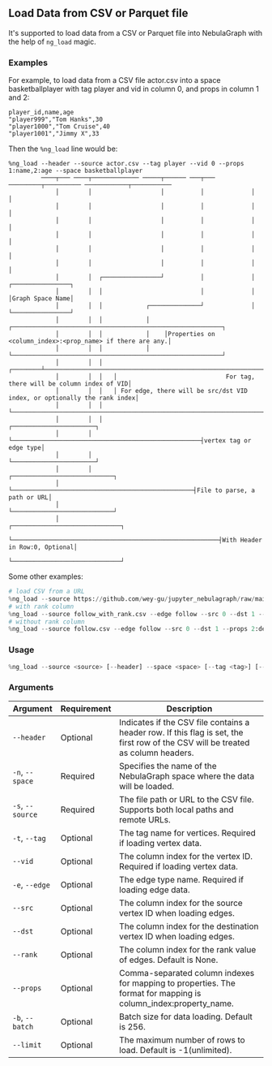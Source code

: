 ## Load Data from CSV or Parquet file

It's supported to load data from a CSV or Parquet file into NebulaGraph with the help of `ng_load` magic.

### Examples

For example, to load data from a CSV file actor.csv into a space basketballplayer with tag player and vid in column 0, and props in column 1 and 2:

```csv
player_id,name,age
"player999","Tom Hanks",30
"player1000","Tom Cruise",40
"player1001","Jimmy X",33
```

Then the `%ng_load` line would be:

```ascii
%ng_load --header --source actor.csv --tag player --vid 0 --props 1:name,2:age --space basketballplayer
         ────┬─── ────┬───────────── ─────┬────── ───┬─── ─────────┬────────── ────────────┬───────────
             │        │                   │          │             │                       │           
             │        │                   │          │             │                       │           
             │        │                   │          │             │                       │           
             │        │                   │          │             │                       │           
             │        │                   │          │             │                       │           
             │        │                   │          │             │                       │           
             │        │  ┌────────────────┘          │             │                 ┌────────────────┐
             │        │  │                           │             │                 │Graph Space Name│
             │        │  │            ┌──────────────┘             │                 └────────────────┘
             │        │  │            │    ┌──────────────────────────────────────────────────────────┐
             │        │  │            │    │Properties on <column_index>:<prop_name> if there are any.│
             │        │  │            │    └──────────────────────────────────────────────────────────┘
             │        │  │   ┌────────┴───────────────────────────────────────────────────────────────┐
             │        │  │   │                              For tag, there will be column index of VID│
             │        │  │   │ For edge, there will be src/dst VID index, or optionally the rank index│
             │        │  │   └────────────────────────────────────────────────────────────────────────┘
             │        │  │                                                    ┌───────────────────────┐
             │        │  └────────────────────────────────────────────────────┤vertex tag or edge type│
             │        │                                                       └───────────────────────┘
             │        │                                                  ┌────────────────────────────┐
             │        └──────────────────────────────────────────────────┤File to parse, a path or URL│
             │                                                           └────────────────────────────┘
             │                                                         ┌──────────────────────────────┐
             └─────────────────────────────────────────────────────────┤With Header in Row:0, Optional│
                                                                       └──────────────────────────────┘
```

Some other examples:

```python
# load CSV from a URL
%ng_load --source https://github.com/wey-gu/jupyter_nebulagraph/raw/main/examples/actor.csv --tag player --vid 0 --props 1:name,2:age --space demo_basketballplayer
# with rank column
%ng_load --source follow_with_rank.csv --edge follow --src 0 --dst 1 --props 2:degree --rank 3 --space basketballplayer
# without rank column
%ng_load --source follow.csv --edge follow --src 0 --dst 1 --props 2:degree --space basketballplayer
```

### Usage

```python
%ng_load --source <source> [--header] --space <space> [--tag <tag>] [--vid <vid>] [--edge <edge>] [--src <src>] [--dst <dst>] [--rank <rank>] [--props <props>] [-b <batch>] [--limit <limit>]
```

### Arguments

| Argument | Requirement | Description |
|----------|-------------|-------------|
| `--header` | Optional | Indicates if the CSV file contains a header row. If this flag is set, the first row of the CSV will be treated as column headers. |
| `-n`, `--space` | Required | Specifies the name of the NebulaGraph space where the data will be loaded. |
| `-s`, `--source` | Required | The file path or URL to the CSV file. Supports both local paths and remote URLs. |
| `-t`, `--tag` | Optional | The tag name for vertices. Required if loading vertex data. |
| `--vid` | Optional | The column index for the vertex ID. Required if loading vertex data. |
| `-e`, `--edge` | Optional | The edge type name. Required if loading edge data. |
| `--src` | Optional | The column index for the source vertex ID when loading edges. |
| `--dst` | Optional | The column index for the destination vertex ID when loading edges. |
| `--rank` | Optional | The column index for the rank value of edges. Default is None. |
| `--props` | Optional | Comma-separated column indexes for mapping to properties. The format for mapping is column_index:property_name. |
| `-b`, `--batch` | Optional | Batch size for data loading. Default is 256. |
| `--limit` | Optional | The maximum number of rows to load. Default is -1(unlimited). |
